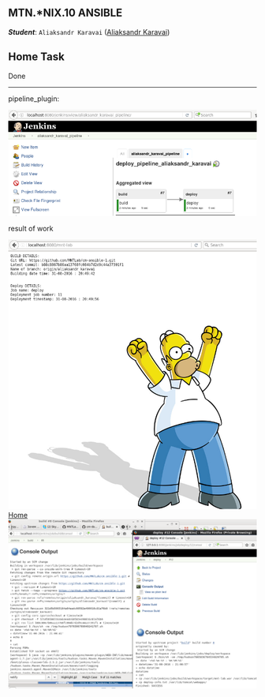 <a name="anch_2"></a>MTN.*NIX.10 ANSIBLE
---

***Student***: ```Aliaksandr Karavai``` ([Aliaksandr Karavai](https://upsa.epam.com/workload/employeeView.do?employeeId=4060741400038663763#emplTab=general))

Home Task
---
Done

---

pipeline_plugin:
<a name="anch_1"></a>

![image](https://github.com/MNTLab/cm-ansible-1/blob/aliaksandr_karavai/vagrant/ansible/pipeline.png "Figure 1. Running application")

result of work

![image](https://github.com/MNTLab/cm-ansible-1/blob/aliaksandr_karavai/vagrant/ansible/homer.png "Figure 2. Homer")
[Home](#anch_2)
![image](https://github.com/MNTLab/cm-ansible-1/blob/aliaksandr_karavai/vagrant/ansible/jjb12.png "Figure 2. two jobs")

 
